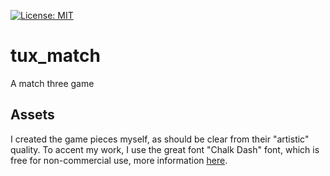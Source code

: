 [![License: MIT](https://img.shields.io/github/license/mercotui/tux_match?style=flat-square)](https://opensource.org/licenses/MIT)
# tux_match
A match three game

## Assets

I created the game pieces myself, as should be clear from their "artistic" quality.
To accent my work, I use the great font "Chalk Dash" font, which is free for non-commercial use, more information [here](https://www.dafont.com/chalk-dash.font).
